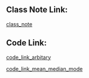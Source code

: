 




## Class Note Link: 

[class_note](https://drive.google.com/file/d/1lUQrG4xEzLebNKwJwjLVVp3qPzyxQryi/view?usp=sharing)

## Code Link: 

[code_link_arbitary](https://github.com/yasin-arafat-05/machine_learning/blob/main/code/36_missing_value_Arbitary_value_impution_02.ipynb)


[code_link_mean_median_mode](https://github.com/yasin-arafat-05/machine_learning/blob/main/code/36_missing_value_mean_median_mode_01.ipynb)



